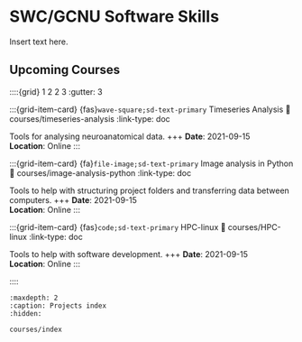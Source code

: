 # SWC/GCNU Software Skills

Insert text here.

## Upcoming Courses

<!--for fontawesome icons, see https://fontawesome.com/docs/web/setup/get-started-->
::::{grid} 1 2 2 3
:gutter: 3

:::{grid-item-card} {fas}`wave-square;sd-text-primary` Timeseries Analysis
:link: courses/timeseries-analysis
:link-type: doc

Tools for analysing neuroanatomical data.
+++
**Date**: 2021-09-15 <br>
**Location**: Online
:::

:::{grid-item-card} {fa}`file-image;sd-text-primary` Image analysis in Python
:link: courses/image-analysis-python
:link-type: doc

Tools to help with structuring project folders and transferring data between computers.
+++
**Date**: 2021-09-15 <br>
**Location**: Online
:::

:::{grid-item-card} {fas}`code;sd-text-primary` HPC-linux
:link: courses/HPC-linux
:link-type: doc

Tools to help with software development.
+++
**Date**: 2021-09-15 <br>
**Location**: Online
:::

::::

```{toctree}
:maxdepth: 2
:caption: Projects index
:hidden:

courses/index
```
